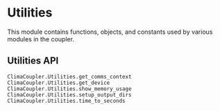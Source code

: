 # Utilities

This module contains functions, objects, and constants used by various
modules in the coupler.


## Utilities API

```@docs
ClimaCoupler.Utilities.get_comms_context
ClimaCoupler.Utilities.get_device
ClimaCoupler.Utilities.show_memory_usage
ClimaCoupler.Utilities.setup_output_dirs
ClimaCoupler.Utilities.time_to_seconds
```
